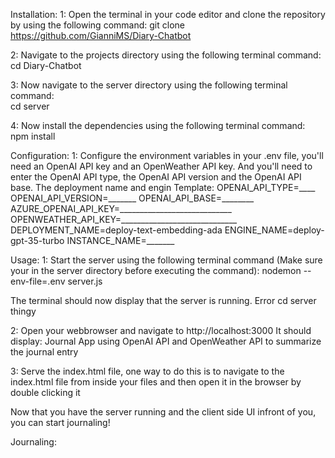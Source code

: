 Installation:
1: Open the terminal in your code editor and clone the repository by using the following command:
git clone https://github.com/GianniMS/Diary-Chatbot

2: Navigate to the projects directory using the following terminal command: <br>
cd Diary-Chatbot

3: Now navigate to the server directory using the following terminal command: <br>
cd server

4: Now install the dependencies using the following terminal command: <br>
npm install

Configuration:
1: Configure the environment variables in your .env file, you'll need an OpenAI API key and an OpenWeather API key. And you'll need to enter the OpenAI API type, the OpenAI API version and the OpenAI API base. 
The deployment name and engin
Template:
OPENAI_API_TYPE=____
OPENAI_API_VERSION=_______
OPENAI_API_BASE=________
AZURE_OPENAI_API_KEY=____________________________
OPENWEATHER_API_KEY=_____________________________
DEPLOYMENT_NAME=deploy-text-embedding-ada
ENGINE_NAME=deploy-gpt-35-turbo
INSTANCE_NAME=_______

Usage:
1: Start the server using the following terminal command (Make sure your in the server directory before executing the command):
 nodemon --env-file=.env server.js

The terminal should now display that the server is running. Error cd server thingy

2: Open your webbrowser and navigate to http://localhost:3000
It should display:
Journal App using OpenAI API and OpenWeather API to summarize the journal entry

3: Serve the index.html file, one way to do this is to navigate to the index.html file from inside your files and then open it in the browser by double clicking it

Now that you have the server running and the client side UI infront of you, you can start journaling!

Journaling:

